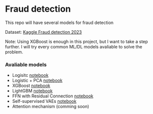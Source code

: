 # Fraud detection

This repo will have several models for fraud detection

Dataset: [Kaggle Fraud detection 2023](https://www.kaggle.com/datasets/nelgiriyewithana/credit-card-fraud-detection-dataset-2023)

Note: Using XGBoost is enough in this project, but I want to take a step further. I will try every common ML/DL models avaliable to solve the problem.

### Avaliable models

* Logisitc [notebook](/basic_ml.ipynb)
* Logistic + PCA [notebook](/basic_ml.ipynb)
* XGBoost [notebook](/basic_ml.ipynb)
* LightGBM [notebook](/basic_ml.ipynb)
* FFN with Residual Connection [notebook](/residual.ipynb)
* Self-supervised VAEs [notebook](/vae.ipynb)
* Attention mechanism (comming soon)
